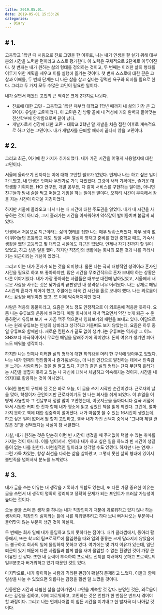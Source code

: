 ```yaml
---
title: 2019.05.01.
date: 2019-05-01 15:53:26
categories:
  - Diary
---
```

## # 1.

고등학교 1학년 때 처음으로 진로 고민을 한 이후로, 나는 내가 인생을 잘 살기 위해 대부분의 시간을 노력한 편이라고 스스로 평가한다. 이 노력은 구체적으로 2단계로 이루어진다. 첫 번째는 내가 원하는 삶의 형태를 정의하는 것이고, 두 번째는 이러한 삶의 형태를 이루기 위한 계획을 세우고 이를 실행에 옮기는 것이다. 첫 번째 스스로에 대한 깊은 고찰과 이해를, 두 번째 단계는 더 나은 삶을 살고 싶다는 강력한 욕구와 의지를 필요로 한다. 그리고 두 가지 모두 수많은 고민이 필요한 일이다.

내가 살면서 해왔던 고민의 큰 맥락은 크게 2가지로 나뉜다.

- 진로에 대한 고민 - 고등학교 1학년 때부터 대학교 1학년 때까지 내 삶의 가장 큰 고민이자 유일한 고민이었다. 이 고민은 긴 방황 끝에 내 적성에 거의 완벽히 들어맞는 전산학부에 안착함으로써 끝이 났다.
- 개발자로서 성장에 대한 고민 - 대학교 2학년 말 개발을 처음 접한 이후로 계속적으로 하고 있는 고민이다. 내가 개발자를 은퇴할 때까지 끝나지 않을 고민이다.

## # 2.

그리고 최근, 여기에 한 가지가 추가되었다. 내가 가진 시간을 어떻게 사용할지에 대한 고민이다.

서울에 올라오기 전까지는 이에 대해 고민할 필요가 없었다. 언제나 나는 하고 싶은 일이 가득했고, 내 인생은 언제나 무언가로 가득 차있었다. 그것이 새터 기획이든, 즐거운 대학생활 기획이든, HCI 연구든, 개발 공부든, 다 같이 서비스를 구현하는 일이든, 아니면 친구들과 밤새 술을 먹고 떠들고 게임을 하는 일이든 말이다. 오히려 시간이 부족해서 잠을 자는 시간이 아까울 지경이었다.

하지만 서울에 올라오고 나서 나는 내 시간에 대한 주도권을 잃었다. 내가 내 시간을 사용하는 것이 아니라, 그저 흘러가는 시간을 아까워하며 악착같이 발버둥치며 붙잡게 되었다.

인생에서 처음으로 퇴근이라는 삶의 형태를 접한 나는 매우 당황스러웠다. 아무 생각 없이 뛰어놀던 초등학교 때도, 밤을 새며 열심히 영재고 준비를 했던 중학교 때도, 기숙사 생활을 했던 고등학교 및 대학교 시절에도 퇴근은 없었다. 언제나 자기 전까지 할 일이 있었고, 하고 싶은 일을 했다. 하지만 직장인의 생활에는 회사의 모든 것과 나를 격리시키는 퇴근이라는 개념이 있었다.

그리고 이는 내가 혼자가 되는 것을 의미했다. 물론 나는 극히 내향적인 성격이라 혼자인 시간을 필요로 하고 또 좋아하지만, 많은 시간을 무조건적으로 혼자 보내야 하는 상황은 다른 이야기였다. 내가 가장 좋아하는 사람들은 대부분 대전에 남아있었고, 서울에서 새로운 사람을 사귀는 것은 낯가림의 끝판왕인 내 성격상 너무 어려웠다. 나는 강제로 매일 4시간씩 혼자가 되어야 했고, 주말에는 더욱 긴 시간을 홀로 보내야 했다. 나는 외로움이라는 감정을 배워야만 했고, 또 이에 익숙해져야만 했다.

사람은 적응의 동물이라고, 요즘은 어느 정도 안정적으로 이 외로움에 적응한 듯하다. 요즘 나는 유튜브와 운동에 빠져있다. 매일 회사에서 저녁 먹으면서 약간 늦게 퇴근 → 운동하면서 유튜브 보기 → 가끔 맥주 먹으면서 영화보기의 패턴을 보내고 있다. 여담으로 나는 원래 유튜브는 인생의 낭비라고 생각하고 거들떠도 보지 않았는데, 요즘은 하루 종일 유튜브와 함께한다. 새로운 컨텐츠가 끝도 없이 생겨나는 유튜브는 역사상 그 어느 SNS보다 자극적이어서 무료한 매일을 달래주기에 딱이었다. 돈의 여유가 생기면 피아노도 배워볼 생각이다.

하지만 나는 언제나 이러한 삶의 형태에 대한 회의감을 머리 한 구석에 담아두고 있었다. 나는 내가 현재의 편안함이나 즐거움보다는, 더 나은 인간으로 발전하는 데에서 만족감을 느끼는 사람이라는 것을 잘 알고 있다. 지금과 같은 삶의 형태는 단지 무던히 흘러가는 시간을 붙잡지 못하고 있는 나 자신에 대해서 체념하고 익숙해지는 것이지, 시간을 내 의지대로 활용하는 것이 아니었다.

이러한 불만이 구체화 된 것은 바로 오늘, 이 글을 쓰기 시작한 순간이었다. 근로자의 날을 맞아, 학생이자 군인이지만 근로자이기도 한 나는 회사를 쉬게 되었다. 이 휴일을 어떻게 사용할까 그 전날부터 정말 많이 고민했는데, 이곳저곳을 돌아다니다 결국 서점에 와서 시원한 커피 한 잔과 함께 내가 평소에 읽고 싶었던 책을 읽게 되었다. 그런데, 얼마 가지 못하고 책에 대한 집중력이 떨어졌다. 내가 마음껏 쓸 수 있는 16시간이 생겼는데, 하고 싶은 일이 없어서 뭘 할지 고민하고, 결국 내가 가진 선택지 중에서 "그나마 제일 괜찮은 것"을 선택했다는 사실이 참 서글펐다.

사실, 내가 원하는 것은 단순히 이런 빈 시간이 생겼을 때 주저없이 택할 수 있는 취미를 가지는 것이 아니다. 이를 넘어서서, 언제나 내가 하고 싶은 일을 하느라 빈 시간이 생길 틈이 없는 나를 원한다. 비현실적인 일이라고 생각할 수도 있겠다. 하지만 나는 언제나 그런 가득 차있는, 항상 최선을 다하는 삶을 살아왔고, 그렇지 못한 삶의 형태에 있어서 불만족을 넘어서서 분노를 느껴왔다.

## # 3.

내가 글을 쓰는 이유는 내 생각을 기록하기 위함도 있는데, 또 다른 가장 중요한 이유는 글을 쓰면서 내 생각이 명확히 정리되고 정확히 문제가 되는 포인트가 드러날 가능성이 높다는 것이다.

오늘 글을 쓰며 든 생각 중 하나는 내가 직장인이기 때문에 괴로워하고 있지 않나 하는 생각이다. 직장인의 삶이라는 틀에 나를 끼워맞추려고 하다 보니 삐져나오는 부분이나 들어맞지 않는 부분이 생긴 것이 아닐까.

두 번째는 회사 일에 내가 몰입하고 있지 못하다는 점이다. 내가 클라썸에서, 동아리 활동에서, 또는 학교의 팀프로젝트에 몰입했을 때와 일의 종류는 크게 달라지지 않았음에도 불구하고 회사의 일에 몰입하지 못하고 있다. 여기에는 몇 가지 이유가 있는데, 일단 퇴근이 있기 때문에 다른 사람들과 함께 밤을 새며 몰입할 수 없는 환경인 것이 가장 큰 이유인 것 같다. 또한 내 능력이 부족하여 프로젝트 전체를 지배하지 못하고 프로젝트의 일부분조차 버거워하고 있기 때문인 것도 있다.

마지막으로, 내가 좋아하는 사람과 격리된 환경이 확실히 문제라고 느꼈다. 이들과 함께 일상을 나눌 수 있었으면 외롭다는 감정을 훨씬 덜 느꼈을 것이다.

한동안은 시간과 타협한 삶을 살아가면서 고민을 계속할 것 같다. 분명한 것은, 외로움이라는 감정을 접하고, 이에 괴로워하고, 고민하는 것은 언젠가 한 번쯤은 반드시 겪어야 할 과정이다. 그리고 나는 언제나처럼 이 힘든 시간을 이겨내고 한 발자국 더 나아갈 것이다.
